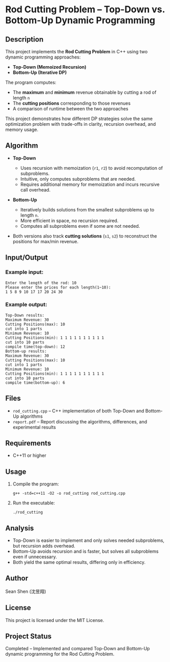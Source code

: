 # Rod Cutting Problem – Top-Down vs. Bottom-Up Dynamic Programming

## Description
This project implements the **Rod Cutting Problem** in C++ using two dynamic programming approaches:
- **Top-Down (Memoized Recursion)**
- **Bottom-Up (Iterative DP)**

The program computes:
- The **maximum** and **minimum** revenue obtainable by cutting a rod of length `n`
- The **cutting positions** corresponding to those revenues
- A comparison of runtime between the two approaches

This project demonstrates how different DP strategies solve the same optimization problem with trade-offs in clarity, recursion overhead, and memory usage.

## Algorithm
- **Top-Down**  
  - Uses recursion with memoization (`r1`, `r2`) to avoid recomputation of subproblems.  
  - Intuitive, only computes subproblems that are needed.  
  - Requires additional memory for memoization and incurs recursive call overhead.

- **Bottom-Up**  
  - Iteratively builds solutions from the smallest subproblems up to length `n`.  
  - More efficient in space, no recursion required.  
  - Computes all subproblems even if some are not needed.

- Both versions also track **cutting solutions** (`s1`, `s2`) to reconstruct the positions for max/min revenue.  

## Input/Output
### Example input:
```
Enter the length of the rod: 10
Please enter the prices for each length(1~10):
1 5 8 9 10 17 17 20 24 30
```
### Example output:
```
Top-Down results:
Maximum Revenue: 30
Cutting Positions(max): 10 
cut into 1 parts
Minimum Revenue: 10
Cutting Positions(min): 1 1 1 1 1 1 1 1 1 1 
cut into 10 parts
compile time(top-down): 12
Bottom-up results:
Maximum Revenue: 30
Cutting Positions(max): 10 
cut into 1 parts
Minimum Revenue: 10
Cutting Positions(min): 1 1 1 1 1 1 1 1 1 1 
cut into 10 parts
compile time(bottom-up): 6
```

## Files
- `rod_cutting.cpp` – C++ implementation of both Top-Down and Bottom-Up algorithms
- `report.pdf` – Report discussing the algorithms, differences, and experimental results

## Requirements
- C++11 or higher

## Usage
1. Compile the program:
   ```
   g++ -std=c++11 -O2 -o rod_cutting rod_cutting.cpp
   ```
2. Run the executable:
   ```
   ./rod_cutting
   ```

## Analysis
- Top-Down is easier to implement and only solves needed subproblems, but recursion adds overhead.
- Bottom-Up avoids recursion and is faster, but solves all subproblems even if unnecessary.
- Both yield the same optimal results, differing only in efficiency.

## Author
Sean Shen (沈昱翔)

## License
This project is licensed under the MIT License.

## Project Status
Completed – Implemented and compared Top-Down and Bottom-Up dynamic programming for the Rod Cutting Problem.
